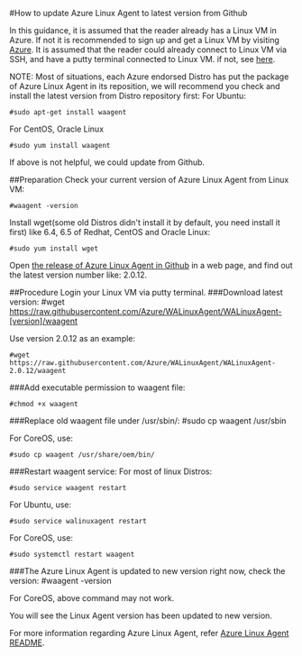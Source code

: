 <properties
	pageTitle="How to update Azure Linux Agent to latest version from Github"
	description="Learn how to update Azure Linux Agent from Github for your Linux VM in Azure."
	services="virtual-machines"
	documentationCenter=""
	authors="SuperScottz"
	manager="timlt"
	editor=""/>

<tags
	ms.service="virtual-machines"
	ms.workload="infrastructure-services"
	ms.tgt_pltfrm="vm-linux"
	ms.devlang="na"
	ms.topic="article"
	ms.date="03/23/2015"
	ms.author="mingzhan"/>


#How to update Azure Linux Agent to latest version from Github
In this guidance, it is assumed that the reader already has a Linux VM in Azure. If not it is recommended to sign up and get a Linux VM by visiting [Azure](http://azure.microsoft.com).It is assumed that the reader could already connect to Linux VM via SSH, and have a putty terminal connected to Linux VM. if not, see [here](http://azure.microsoft.com/en-us/documentation/articles/virtual-machines-linux-how-to-log-on/).NOTE: Most of situations, each Azure endorsed Distro has put the package of Azure Linux Agent in its reposition, we will recommend you check and install the latest version from Distro repository first:For Ubuntu:         #sudo apt-get install waagentFor CentOS, Oracle Linux    #sudo yum install waagentIf above is not helpful, we could update from Github. ##PreparationCheck your current version of Azure Linux Agent from Linux VM:    #waagent -versionInstall wget(some old Distros didn't install it by default, you need install it first) like 6.4, 6.5 of Redhat, CentOS and Oracle Linux:    #sudo yum install wgetOpen [the release of Azure Linux Agent in Github](https://github.com/Azure/WALinuxAgent/releases) in a web page, and find out the latest version number like: 2.0.12.##ProcedureLogin your Linux VM via putty terminal.###Download latest version:    #wget https://raw.githubusercontent.com/Azure/WALinuxAgent/WALinuxAgent-[version]/waagent  Use version 2.0.12 as an example:    #wget https://raw.githubusercontent.com/Azure/WALinuxAgent/WALinuxAgent-2.0.12/waagent  ###Add executable permission to waagent file:    #chmod +x waagent###Replace old waagent file under /usr/sbin/:    #sudo cp waagent /usr/sbinFor CoreOS, use:    #sudo cp waagent /usr/share/oem/bin/ ###Restart waagent service:For most of linux Distros:    #sudo service waagent restartFor Ubuntu, use:    #sudo service walinuxagent restartFor CoreOS, use:    #sudo systemctl restart waagent ###The Azure Linux Agent is updated to new version right now, check the version:    #waagent -versionFor CoreOS, above command may not work.You will see the Linux Agent version has been updated to new version.For more information regarding Azure Linux Agent, refer [Azure Linux Agent README](https://github.com/Azure/WALinuxAgent).